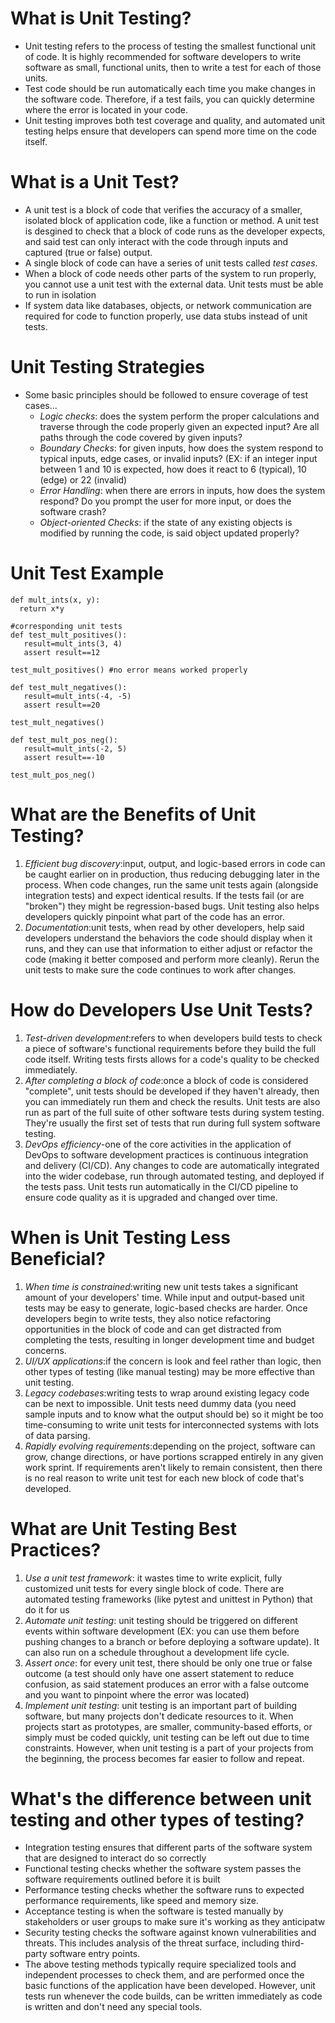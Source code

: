 # What is Unit Testing?
* Unit testing refers to the process of testing the smallest functional unit of code. It is highly recommended for software developers to write software as small, functional units, then to write a test for each of those units.
* Test code should be run automatically each time you make changes in the software code. Therefore, if a test fails, you can quickly determine where the error is located in your code.
* Unit testing improves both test coverage and quality, and automated unit testing helps ensure that developers can spend more time on the code itself.

# What is a Unit Test?
* A unit test is a block of code that verifies the accuracy of a smaller, isolated block of application code, like a function or method. A unit test is desgined to check that a block of code runs as the developer expects, and said test can only interact with the code through inputs and captured (true or false) output.
* A single block of code can have a series of unit tests called _test cases_.
* When a block of code needs other parts of the system to run properly, you cannot use a unit test with the external data. Unit tests must be able to run in isolation
* If system data like databases, objects, or network communication are required for code to function properly, use data stubs instead of unit tests.

 # Unit Testing Strategies
 * Some basic principles should be followed to ensure coverage of test cases...
   * _Logic checks_: does the system perform the proper calculations and traverse through the code properly given an expected input? Are all paths through the code covered by given inputs?
   * _Boundary Checks_: for given inputs, how does the system respond to typical inputs, edge cases, or invalid inputs? (EX: if an integer input between 1 and 10 is expected, how does it react to 6 (typical), 10 (edge) or 22 (invalid)
   * _Error Handling_: when there are errors in inputs, how does the system respond? Do you prompt the user for more input, or does the software crash?
   * _Object-oriented Checks_: if the state of any existing objects is modified by running the code, is said object updated properly?
# Unit Test Example
```
def mult_ints(x, y):
  return x*y

#corresponding unit tests
def test_mult_positives():
   result=mult_ints(3, 4)
   assert result==12

test_mult_positives() #no error means worked properly

def test_mult_negatives():
   result=mult_ints(-4, -5)
   assert result==20

test_mult_negatives()

def test_mult_pos_neg():
   result=mult_ints(-2, 5)
   assert result==-10

test_mult_pos_neg()
```

# What are the Benefits of Unit Testing?
1. _Efficient bug discovery_:input, output, and logic-based errors in code can be caught earlier on in production, thus reducing debugging later in the process. When code changes, run the same unit tests again (alongside integration tests) and expect identical results. If the tests fail (or are "broken") they might be regression-based bugs. Unit testing also helps developers quickly pinpoint what part of the code has an error.
2. _Documentation_:unit tests, when read by other developers, help said developers understand the behaviors the code should display when it runs, and they can use that information to either adjust or refactor the code (making it better composed and perform more cleanly). Rerun the unit tests to make sure the code continues to work after changes.

# How do Developers Use Unit Tests?
1. _Test-driven development_:refers to when developers build tests to check a piece of software's functional requirements before they build the full code itself. Writing tests firsts allows for a code's quality to be checked immediately.
2. _After completing a block of code_:once a block of code is considered "complete", unit tests should be developed if they haven't already, then you can immediately run them and check the results. Unit tests are also run as part of the full suite of other software tests during system testing. They're usually the first set of tests that run during full system software testing.
3. _DevOps efficiency_-one of the core activities in the application of DevOps to software development practices is continuous integration and delivery (CI/CD). Any changes to code are automatically integrated into the wider codebase, run through automated testing, and deployed if the tests pass. Unit tests run automatically in the CI/CD pipeline to ensure code quality as it is upgraded and changed over time.

# When is Unit Testing Less Beneficial?
1. _When time is constrained_:writing new unit tests takes a significant amount of your developers' time. While input and output-based unit tests may be easy to generate, logic-based checks are harder. Once developers begin to write tests, they also notice refactoring opportunities in the block of code and can get distracted from completing the tests, resulting in longer development time and budget concerns.
2. _UI/UX applications_:if the concern is look and feel rather than logic, then other types of testing (like manual testing) may be more effective than unit testing.
3. _Legacy codebases_:writing tests to wrap around existing legacy code can be next to impossible. Unit tests need dummy data (you need sample inputs and to know what the output should be) so it might be too time-consuming to write unit tests for interconnected systems with lots of data parsing.
4. _Rapidly evolving requirements_:depending on the project, software can grow, change directions, or have portions scrapped entirely in any given work sprint. If requirements aren't likely to remain consistent, then there is no real reason to write unit test for each new block of code that's developed.

# What are Unit Testing Best Practices?
1. _Use a unit test framework_: it wastes time to write explicit, fully customized unit tests for every single block of code. There are automated testing frameworks (like pytest and unittest in Python) that do it for us
2. _Automate unit testing_: unit testing should be triggered on different events within software development (EX: you can use them before pushing changes to a branch or before deploying a software update). It can also run on a schedule throughout a development life cycle.
3. _Assert once_: for every unit test, there should be only one true or false outcome (a test should only have one assert statement to reduce confusion, as said statement produces an error with a false outcome and you want to pinpoint where the error was located)
4. _Implement unit testing_: unit testing is an important part of building software, but many projects don't dedicate resources to it. When projects start as prototypes, are smaller, community-based efforts, or simply must be coded quickly, unit testing can be left out due to time constraints. However, when unit testing is a part of your projects from the beginning, the process becomes far easier to follow and repeat.

# What's the difference between unit testing and other types of testing?
* Integration testing ensures that different parts of the software system that are designed to interact do so correctly
* Functional testing checks whether the software system passes the software requirements outlined before it is built
* Performance testing checks whether the software runs to expected performance requirements, like speed and memory size.
* Acceptance testing is when the software is tested manually by stakeholders or user groups to make sure it's working as they anticipatw
* Security testing checks the software against known vulnerabilities and threats. This includes analysis of the threat surface, including third-party software entry points.
* The above testing methods typically require specialized tools and independent processes to check them, and are performed once the basic functions of the application have been developed. However, unit tests run whenever the code builds, can be written immediately as code is written and don't need any special tools.
